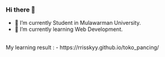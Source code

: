 ### Hi there 👋


- 🔭 I’m currently Student in Mulawarman University.
- 🌱 I’m currently learning Web Development.
<br>     
My learning result : 
     - https://rrisskyy.github.io/toko_pancing/
